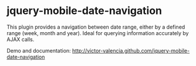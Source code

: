 jquery-mobile-date-navigation
=============================

This plugin provides a navigation between date range, either by a defined range (week, month and year). Ideal for querying information accurately by AJAX calls.

Demo and documentation: http://victor-valencia.github.com/jquery-mobile-date-navigation
 
